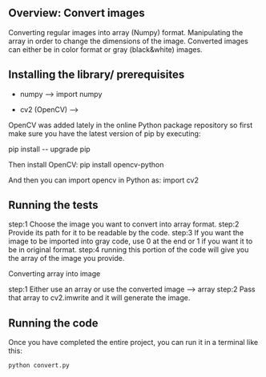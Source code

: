 ## Overview: Convert images

Converting regular images into array (Numpy) format. Manipulating the array in order to change the dimensions of the image. Converted images can either be in color format or gray (black&white) images. 

## Installing the library/ prerequisites

- numpy --> import numpy

- cv2 (OpenCV) -->
 
 OpenCV was added lately in the online Python package repository so first make sure you have the latest version of pip by executing:
 
 pip install -- upgrade pip
 
 Then install OpenCV:
 pip install opencv-python 
 
 And then you can import opencv in Python as:
 import cv2 


## Running the tests

step:1  Choose the image you want to convert into array format.
step:2  Provide its path for it to be readable by the code. 
step:3  If you want the image to be imported into gray code, use 0 at the end or 1 if you want it to be in original format.
step:4  running this portion of the code will give you the array of the image you provide. 

Converting array into image

step:1 Either use an array or use the converted image --> array 
step:2 Pass that array to cv2.imwrite and it will generate the image.

## Running the code

Once you have completed the entire project, you can run it in a terminal like this:

`python convert.py`
